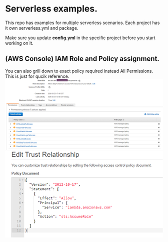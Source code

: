 # Serverless examples.
This repo has examples for multiple serverless scenarios. Each project has it own serverless.yml and package.

Make sure you update **config.yml** in the specific project before you start working on it.

## (AWS Console) IAM Role and Policy assignment.
You can also grill down to exact policy required instead All Permissions. This is just for qucik reference.
![Image description](./policies/role-policies.png)
![Image description](./policies/role-trust-relationship.png)

